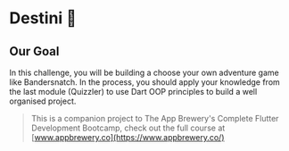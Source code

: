 


# Destini 🤔

## Our Goal

In this challenge, you will be building a choose your own adventure game like Bandersnatch. In the process, you should apply your knowledge from the last module (Quizzler) to use Dart OOP principles to build a well organised project.


>This is a companion project to The App Brewery's Complete Flutter Development Bootcamp, check out the full course at [www.appbrewery.co](https://www.appbrewery.co/)

